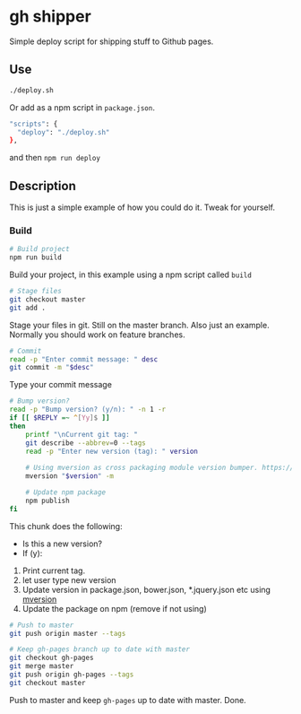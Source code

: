 # gh shipper

Simple deploy script for shipping stuff to Github pages. 

## Use

```bash
./deploy.sh
```

Or add as a npm script in ``package.json``.

```bash
"scripts": {
  "deploy": "./deploy.sh"
},
```

and then ``npm run deploy``

## Description

This is just a simple example of how you could do it. Tweak for yourself.

### Build

```bash
# Build project
npm run build
```

Build your project, in this example using a npm script called ``build``

```bash
# Stage files
git checkout master  
git add . 
```

Stage your files in git. Still on the master branch. Also just an example. Normally you should work on feature branches.

```bash
# Commit
read -p "Enter commit message: " desc
git commit -m "$desc" 
```

Type your commit message

```bash
# Bump version?
read -p "Bump version? (y/n): " -n 1 -r
if [[ $REPLY =~ ^[Yy]$ ]]
then
    printf "\nCurrent git tag: "
    git describe --abbrev=0 --tags
    read -p "Enter new version (tag): " version
    
    # Using mversion as cross packaging module version bumper. https://github.com/mikaelbr/mversion
    mversion "$version" -m

    # Update npm package
    npm publish
fi
```

This chunk does the following:
+ Is this a new version?
+ If (y): 
1. Print current tag. 
2. let user type new version
3. Update version in package.json, bower.json, *.jquery.json etc using [mversion](https://github.com/mikaelbr/mversion)
4. Update the package on npm (remove if not using)

```bash
# Push to master
git push origin master --tags

# Keep gh-pages branch up to date with master
git checkout gh-pages
git merge master
git push origin gh-pages --tags
git checkout master
```

Push to master and keep ``gh-pages`` up to date with master. Done.